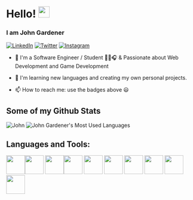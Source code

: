 # Hello! <img src="https://raw.githubusercontent.com/iampavangandhi/iampavangandhi/master/gifs/Hi.gif" width="30px"></h2>

### I am John Gardener

<a href="https://www.linkedin.com/in/jan-zahradník-782b58184/" target="_blank"><img src="https://img.shields.io/badge/LinkedIn-%230077B5.svg?&style=flat-square&logo=linkedin&logoColor=white" alt="LinkedIn"></a>
<a href="https://twitter.com/Honza_Zahradnik" target="_blank"><img src="https://img.shields.io/badge/-Twitter-1da1f2?style=flat-square&labelColor=1da1f2&logo=twitter&logoColor=white" alt="Twitter"></a>
<a href="https://www.instagram.com/johnnyged/" target="_blank"><img src="https://img.shields.io/badge/Instagram-%23E4405F.svg?&style=flat-square&logo=instagram&logoColor=white" alt="Instagram"></a>

- 🔭 I'm a Software Engineer / Student 👨‍💻🎧 & Passionate about Web Development and Game Development

- 🌱 I'm learning new languages and creating my own personal projects.

- 📫 How to reach me: use the badges above 😃

## Some of my Github Stats
 <p>
  <img alt=John Gardener's Github Stats" src="https://github-readme-stats.vercel.app/api?username=ocasusMaximus&count_private=true&show_icons=true&include_all_commits=true&hide=contribs" />
  <img alt="John Gardener's Most Used Languages" src="https://github-readme-stats.vercel.app/api/top-langs/?username=ocasusMaximus&layout=compact" />
  </p>


## Languages and Tools:
<p align="left">
<img src="https://media3.giphy.com/media/kdFc8fubgS31b8DsVu/giphy.webp" width="50"><img src="https://media3.giphy.com/media/ln7z2eWriiQAllfVcn/200w.webp" width="50">
<img src="https://i.giphy.com/media/eNAsjO55tPbgaor7ma/200w.webp" width="50"><img src="https://i.giphy.com/media/IdyAQJVN2kVPNUrojM/200.webp" width="50">
<img src="https://camo.githubusercontent.com/0524ee6badbfa9cef06a76dc8b494d108bc47365/68747470733a2f2f692e67696665722e636f6d2f6f726967696e2f64622f64623363623235386539626262373863353835316130303037343265353436385f773230302e676966" width="50">
<img src="https://dashboard.snapcraft.io/site_media/appmedia/2017/11/icon_CE_256_2Qe5uEl.png" width="50">
<img src="https://cdn.app.compendium.com/uploads/user/e7c690e8-6ff9-102a-ac6d-e4aebca50425/f4a5b21d-66fa-4885-92bf-c4e81c06d916/Image/e5eee315a17de0d7f56117077eb71fa9/mongo.png" width="50">
<img src="https://www.logigroup.ma/images/modules/technologies/dev/developpement_java_maroc.gif" width="50">
<img src="https://programmersought.com/images/897/7fa5e03ded9c3286bff2a5f1f773ab51.gif" width="50">
<img src="https://mir-s3-cdn-cf.behance.net/project_modules/max_1200/622ca052071761.59034e74abb36.gif" width="50">
  
</p>





